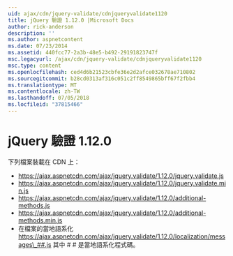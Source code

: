 ```yaml
---
uid: ajax/cdn/jquery-validate/cdnjqueryvalidate1120
title: jQuery 驗證 1.12.0 |Microsoft Docs
author: rick-anderson
description: ''
ms.author: aspnetcontent
ms.date: 07/23/2014
ms.assetid: 440fcc77-2a3b-48e5-b492-29191823747f
msc.legacyurl: /ajax/cdn/jquery-validate/cdnjqueryvalidate1120
msc.type: content
ms.openlocfilehash: ced4d6b21523cbfe36e2d2afce032678ae710802
ms.sourcegitcommit: b28cd0313af316c051c2ff8549865bff67f2fbb4
ms.translationtype: MT
ms.contentlocale: zh-TW
ms.lasthandoff: 07/05/2018
ms.locfileid: "37815466"
---
```

<a name="jquery-validation-1120"></a>jQuery 驗證 1.12.0
====================
下列檔案裝載在 CDN 上：

- https://ajax.aspnetcdn.com/ajax/jquery.validate/1.12.0/jquery.validate.js
- https://ajax.aspnetcdn.com/ajax/jquery.validate/1.12.0/jquery.validate.min.js
- https://ajax.aspnetcdn.com/ajax/jquery.validate/1.12.0/additional-methods.js
- https://ajax.aspnetcdn.com/ajax/jquery.validate/1.12.0/additional-methods.min.js
- 在檔案的當地語系化 https://ajax.aspnetcdn.com/ajax/jquery.validate/1.12.0/localization/messages\_##.js 其中 # # 是當地語系化程式碼。 
